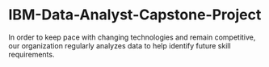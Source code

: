 # IBM-Data-Analyst-Capstone-Project
In order to keep pace with changing technologies and remain competitive, our organization regularly analyzes data to help identify future skill requirements.
